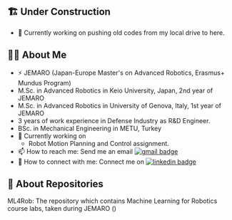 ## :building_construction: Under Construction
- 🔭 Currently working on pushing old codes from my local drive to here.

## :raising_hand_woman: About Me <!--- :woman: -->
- ⚡ JEMARO (Japan-Europe Master's on Advanced Robotics, Erasmus+ Mundus Program)
- M.Sc. in Advanced Robotics in Keio University, Japan, 2nd year of JEMARO
- M.Sc. in Advanced Robotics in University of Genova, Italy, 1st year of JEMARO 
- 3 years of work experience in Defense Industry as R&D Engineer.
- BSc. in Mechanical Engineering in METU, Turkey
- 🔭 Currently working on
  - Robot Motion Planning and Control assignment.
- 📫 How to reach me: Send me an email [![gmail badge](https://img.shields.io/badge/Gmail-D14836?style=for-the-badge&logo=gmail&logoColor=white)](mailto:baglanebru@gmail.com)
- :handshake: How to connect with me: Connect me on [![linkedin badge](https://img.shields.io/badge/LinkedIn-black?style=flat-square&logo=linkedin)](https://www.linkedin.com/in/ebru-baglan/)


## :file_folder: About Repositories

ML4Rob: The repository which contains Machine Learning for Robotics course labs, taken during JEMARO ()

<!--
**EbruBaglan/EbruBaglan** is a ✨ _special_ ✨ repository because its `README.md` (this file) appears on your GitHub profile.

Here are some ideas to get you started:

- 🔭 I’m currently working on ...
- 🌱 I’m currently learning ...
- 👯 I’m looking to collaborate on ...
- 🤔 I’m looking for help with ...
- 💬 Ask me about ...
- 📫 How to reach me: ...
- 😄 Pronouns: ...
- ⚡ Fun fact: ...
-->

<!---
### :handshake: Connect with me:
[<img align="left" alt="ebru-baglan | LinkedIn" width="22px" src="https://cdn.jsdelivr.net/npm/simple-icons@v3/icons/linkedin.svg" />][linkedin]
[<img align="left" alt="EbruBaglan | GitHub" width="22px" src="https://cdn.jsdelivr.net/npm/simple-icons@v3/icons/github.svg" />][github]
[<img align="left" alt="ebrubaglan | Instagram" width="22px" src="https://cdn.jsdelivr.net/npm/simple-icons@v3/icons/instagram.svg" />][instagram]

![ebru-baglan | LinkedIn](https://cdn.jsdelivr.net/npm/simple-icons@v3/icons/linkedin.svg)

<br />
-->
